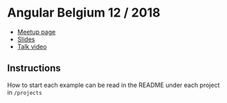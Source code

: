 # Angular Belgium 12 / 2018
- [Meetup page](https://www.meetup.com/Angular-Belgium/events/256381588/)
- [Slides](https://docs.google.com/presentation/d/17ujPwQ_8HG2ljjJatgRjx5ZvDP9yS6Rmlhcb9_43xrk/edit?usp=sharing)
- [Talk video](https://youtu.be/pkkRY4YQAKI)

## Instructions
How to start each example can be read in the README under each project in `/projects`
